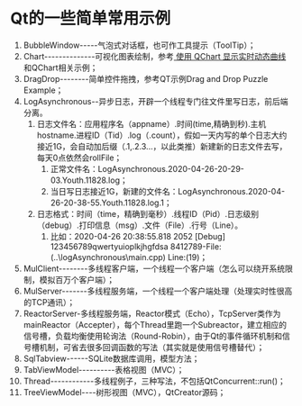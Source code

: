 # Qt的一些简单常用示例     
1. BubbleWindow-----气泡式对话框，也可作工具提示（ToolTip）；  
2. Chart--------------可视化图表绘制，参考[ 使用 QChart 显示实时动态曲线 ](https://qtdebug.com/qtbook-paint-realtime-curve-qchart/ "qtdebug/公孙二狗") 和QChart相关示例；  
3. DragDrop--------简单控件拖拽，参考QT示例Drag and Drop Puzzle Example；  
4. LogAsynchronous--异步日志，开辟一个线程专门往文件里写日志，前后端分离。  
   1. 日志文件名：应用程序名（appname）.时间(time,精确到秒).主机hostname.进程ID（Tid）.log（.count），假如一天内写的单个日志大约接近1G，会自动加后缀（.1,.2.3...，以此类推）新建新的日志文件去写，每天0点依然会rollFile；  
      1. 正常文件名：LogAsynchronous.2020-04-26-20-29-03.Youth.11828.log；  
      2. 当日写日志接近1G，新建的文件名：LogAsynchronous.2020-04-26-20-38-55.Youth.11828.log.1；  
   2. 日志格式：时间（time，精确到毫秒）.线程ID（Pid）.日志级别（debug）.打印信息（msg）.文件（File）.行号（Line）。  
      1. 比如：2020-04-26 20:38:55.818 2052 [Debug] 123456789qwertyuioplkjhgfdsa 8412789-File:(..\logAsynchronous\main.cpp) Line:(19)；  
5. MulClient--------多线程客户端，一个线程一个客户端（怎么可以绕开系统限制，模拟百万个客户端）；  
6. MulServer-------多线程服务端，一个线程一个客户端处理（处理实时性很高的TCP通讯）；  
7. ReactorServer-多线程服务端，Reactor模式（Echo），TcpServer类作为mainReactor（Accepter），每个Thread里跑一个Subreactor，建立相应的信号槽，负载均衡使用轮询法（Round-Robin），由于Qt的事件循环机制和信号槽机制，可省去很多回调函数的写法（其实就是使用信号槽替代）；  
8. SqlTabview------SQLite数据库调用，模型方法；  
9. TabViewModel----------表格视图（MVC）；  
10. Thread------------多线程例子，三种写法，不包括QtConcurrent::run()；  
11. TreeViewModel----树形视图（MVC），QtCreator源码；  

